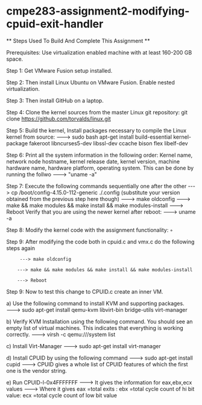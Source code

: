 # cmpe283-assignment2-modifying-cpuid-exit-handler

** Steps Used To Build And Complete This Assignment **

Prerequisites: Use virtualization enabled machine with at least 160-200 GB space.

Step 1: Get VMware Fusion setup installed.

Step 2: Then install Linux Ubuntu on VMware Fusion. Enable nested virtualization.

Step 3: Then install GitHub on a laptop.

Step 4: Clone the kernel sources from the master Linux git repository:
git clone https://github.com/torvalds/linux.git

Step 5: Build the kernel, Install packages necessary to compile the Linux kernel from source:
        ---> sudo bash apt-get install build-essential kernel-package fakeroot libncurses5-dev libssl-dev ccache bison flex libelf-dev

Step 6: Print all the system information in the following order: Kernel name, network node hostname, kernel release date, kernel version, machine hardware name, hardware                 platform, operating system. This can be done by running the follwo
         ---> "uname -a"

Step 7: Execute the following commands sequentially one after the other
       --->  cp /boot/config-4.15.0-112-generic ./.config (substitute your version obtained from the previous step here though)
       --->  make oldconfig
       --->  make && make modules && make install && make modules-install 
       --->  Reboot
        Verify that you are using the newer kernel after reboot: 
       ---> uname -a

Step 8: Modify the kernel code with the assignment functionality: ◦ 

Step 9: After modifying the code both in cpuid.c and vmx.c do the following steps again 
       
         ---> make oldconfig
        
        ---> make && make modules && make install && make modules-install 
        
        ---> Reboot

Step 9: Now to test this change to CPUID.c create an inner VM.
       
       
 a) Use the following command to install KVM and supporting packages.	
        ---> sudo apt-get install qemu-kvm libvirt-bin bridge-utils virt-manager
 
 b) Verify KVM Installation using the following command. You should see an empty list of virtual machines. This indicates that everything is working correctly.
        ---> virsh -c qemu:///system list
  
  c) Install Virt-Manager
        ---> sudo apt-get install virt-manager
   
  d) Install CPUID by using the following command
        ---> sudo apt-get install cupid
        ---> CPUID gives a whole list of CPUID features of which the first one is the vendor string.
        
   e) Run CPUID-l-0x4FFFFFFF
        ---> It gives the information for eax,ebx,ecx values
        ---> Where it gives eax =total exits :  ebx =total cycle count of hi bit value: ecx =total cycle count of low bit value
 
 







